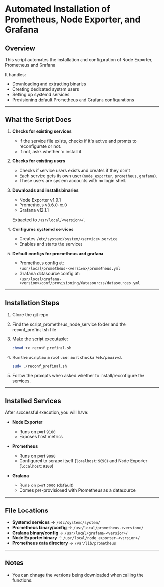 
# Automated Installation of Prometheus, Node Exporter, and Grafana

## Overview
This script automates the installation and configuration of Node Exporter, Prometheus and Grafana

It handles:
- Downloading and extracting binaries  
- Creating dedicated system users  
- Setting up systemd services  
- Provisioning default Prometheus and Grafana configurations  

---

## What the Script Does
1. **Checks for existing services**  
   - If the service file exists, checks if it's active and promts to reconfigurate or not.  
   - If not, asks whether to install it.  

2. **Checks for existing users** 
   - Checks if service users exists and creates if they don't
   - Each service gets its own user (`node_exporter`, `prometheus`, `grafana`).  
   - These users are system accounts with no login shell.  

3. **Downloads and installs binaries**  
   - Node Exporter v1.9.1  
   - Prometheus v3.6.0-rc.0  
   - Grafana v12.1.1  

   Extracted to `/usr/local/<version>/`.  

4. **Configures systemd services**  
   - Creates `/etc/systemd/system/<service>.service`  
   - Enables and starts the services  

5. **Default configs for prometheus and grafana**  
   - Prometheus config at:  
     `/usr/local/prometheus-<version>/prometheus.yml`  
   - Grafana datasource config at:  
     `/usr/local/grafana-<version>/conf/provisioning/datasources/datasources.yml`  

---

## Installation Steps
1. Clone the git repo 

2. Find the script_prometheus_node_service folder and the reconf_prefinal.sh file

2. Make the script executable:

   ```bash
   chmod +x reconf_prefinal.sh
   ```

3. Run the script as a root user as it checks /etc/passwd:

   ```bash
   sudo ./reconf_prefinal.sh
   ```

4. Follow the prompts when asked whether to install/reconfigure the services.

---

## Installed Services
After successful execution, you will have:

- **Node Exporter**  
  - Runs on port `9100`  
  - Exposes host metrics  

- **Prometheus**  
  - Runs on port `9090`  
  - Configured to scrape itself (`localhost:9090`) and Node Exporter (`localhost:9100`)  

- **Grafana**  
  - Runs on port `3000` (default)  
  - Comes pre-provisioned with Prometheus as a datasource  


---

## File Locations
- **Systemd services** → `/etc/systemd/system/`  
- **Prometheus binary/config** → `/usr/local/prometheus-<version>/`  
- **Grafana binary/config** → `/usr/local/grafana-<version>/`  
- **Node Exporter binary** → `/usr/local/node_exporter-<version>/`  
- **Prometheus data directory** → `/var/lib/prometheus`  

---

## Notes
- You can chnage the versions being downloaded when calling the functions.
